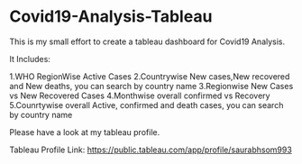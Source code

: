 # Covid19-Analysis-Tableau
This is my small effort to create a tableau dashboard for Covid19 Analysis.

It Includes:

1.WHO RegionWise Active Cases
2.Countrywise New cases,New recovered and New deaths, you can search by country name
3.Regionwise New Cases vs New Recovered Cases
4.Monthwise overall confirmed vs Recovery
5.Counrtywise overall Active, confirmed and death cases, you can search by country name

Please have a look at my tableau profile.

Tableau Profile Link:
https://public.tableau.com/app/profile/saurabhsom993




